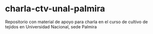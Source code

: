 # charla-ctv-unal-palmira
Repositorio con material de apoyo para charla en el curso de cultivo de tejidos en Universidad Nacional, sede Palmira
